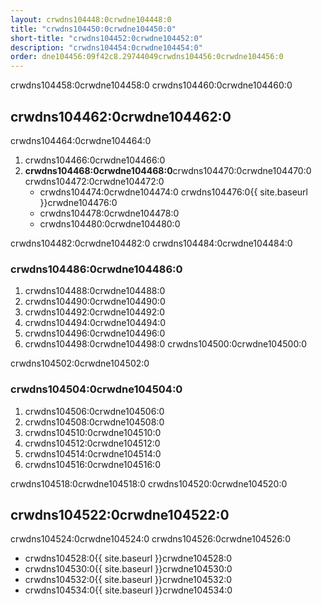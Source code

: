 ```yaml
---
layout: crwdns104448:0crwdne104448:0
title: "crwdns104450:0crwdne104450:0"
short-title: "crwdns104452:0crwdne104452:0"
description: "crwdns104454:0crwdne104454:0"
order: dne104456:09f42c8.29744049crwdns104456:0crwdne104456:0
---
```

crwdns104458:0crwdne104458:0 crwdns104460:0crwdne104460:0

## crwdns104462:0crwdne104462:0

crwdns104464:0crwdne104464:0

1. crwdns104466:0crwdne104466:0
2. **crwdns104468:0crwdne104468:0**crwdns104470:0crwdne104470:0 crwdns104472:0crwdne104472:0 
    - crwdns104474:0crwdne104474:0 crwdns104476:0{{ site.baseurl }}crwdne104476:0
    - crwdns104478:0crwdne104478:0
    - crwdns104480:0crwdne104480:0

crwdns104482:0crwdne104482:0 crwdns104484:0crwdne104484:0

### crwdns104486:0crwdne104486:0

1. crwdns104488:0crwdne104488:0
2. crwdns104490:0crwdne104490:0
3. crwdns104492:0crwdne104492:0
4. crwdns104494:0crwdne104494:0
5. crwdns104496:0crwdne104496:0
6. crwdns104498:0crwdne104498:0 crwdns104500:0crwdne104500:0

crwdns104502:0crwdne104502:0

### crwdns104504:0crwdne104504:0

1. crwdns104506:0crwdne104506:0
2. crwdns104508:0crwdne104508:0
3. crwdns104510:0crwdne104510:0
4. crwdns104512:0crwdne104512:0
5. crwdns104514:0crwdne104514:0
6. crwdns104516:0crwdne104516:0

crwdns104518:0crwdne104518:0 crwdns104520:0crwdne104520:0

## crwdns104522:0crwdne104522:0

crwdns104524:0crwdne104524:0 crwdns104526:0crwdne104526:0

- crwdns104528:0{{ site.baseurl }}crwdne104528:0
- crwdns104530:0{{ site.baseurl }}crwdne104530:0
- crwdns104532:0{{ site.baseurl }}crwdne104532:0
- crwdns104534:0{{ site.baseurl }}crwdne104534:0